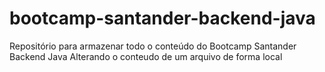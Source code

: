# bootcamp-santander-backend-java

Repositório para armazenar todo o conteúdo do Bootcamp Santander Backend Java
Alterando o conteudo de um arquivo de forma local
